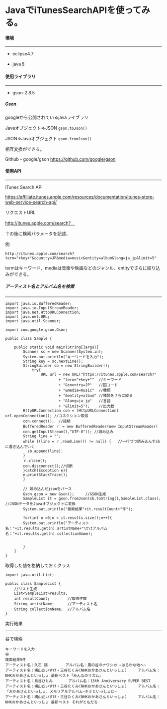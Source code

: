 # JavaでiTunesSearchAPIを使ってみる。



#### 環境

- ------

- eclipse4.7


- java８




#### 使用ライブラリ

- ------

- gson-2.8.5

##### Gson

googleから公開されているjavaライブラリ

Javaオブジェクト⇒JSON	`gson.toJson()`

JSON⇒Javaオブジェクト	`gson.fromJson()`

相互変換ができる。

Github - google/gson https://github.com/google/gson





#### 使用API

- ------

  iTunes Search API

  https://affiliate.itunes.apple.com/resources/documentation/itunes-store-web-service-search-api/


リクエストURL

http://itunes.apple.com/search?　

？の後に検索パラメータを記述、　

例

```
http://itunes.apple.com/search?term="+key+"&country=JP&media=music&entity=album&lang=ja_jp&limit=5"  
```

termはキーワード、mediaは音楽や映画などのジャンル、entityでさらに絞り込みができる。





##### アーティスト名とアルバム名を検索

------



```
import java.io.BufferedReader;
import java.io.InputStreamReader;
import java.net.HttpURLConnection;
import java.net.URL;
import java.util.Scanner;

import com.google.gson.Gson;

public class Sample {

	public static void main(String[]args){
		Scanner sc = new Scanner(System.in);
		System.out.println("キーワードを入力");
		String key = sc.nextLine();
		StringBuilder sb = new StringBuilder();
			try{
				URL url = new URL("https://itunes.apple.com/search?"
						+ "term="+key+""  //キーワード
						+ "&country=JP"   //国コード
						+ "&media=music"  //種類
						+ "&entity=album" //種類をさらに絞る
						+ "&lang=ja_jp"   //言語
						+ "&limit=5");    //出力数
		HttpURLConnection con = (HttpURLConnection) url.openConnection(); //コネクション取得
		con.connect(); 	//接続
		BufferedReader ｒ = new BufferedReader(new InputStreamReader(
		con.getInputStream(),"UTF-8")); //読み込み
		String line = "";
		while ((line = ｒ.readLine()) != null) {   //一行づつ読み込んでsbに書き込んでいく
		  sb.append(line);
		}
		ｒ.close();
		con.disconnect();//切断
		}catch(Exception e){
		e.printStackTrace();
		}

		// 読み込んだjsonをパース
		Gson gson = new Gson();		//GSON生成
		SampleList it = gson.fromJson(sb.toString(),SampleList.class);   //JSONデータをJavaオブジェクトに変換
		System.out.println("検索結果"+it.resultCount+"件");

		for(int n =0;n < it.results.size();n++){
		System.out.println("アーティスト名："+it.results.get(n).artistName+"\t\tアルバム名："+it.results.get(n).collectionName);


		}
	}
}
```



取得した値を格納しておくクラス

```
import java.util.List;

public class SampleList {
	//リスト生成
	List<SampleList>results;
	int resultCount;		//取得件数
	String artistName;		//アーティスト名
	String collectionName;  //アルバム名
}
```

  

実行結果

------

谷で検索

```
キーワードを入力
谷
検索結果5件
アーティスト名：久石 譲		アルバム名：風の谷のナウシカ ~はるかな地へ~
アーティスト名：横山だいすけ・三谷たくみ(NHKおかあさんといっしょ)		アルバム名：NHKおかあさんといっしょ 最新ベスト「みんなのリズム」
アーティスト名：島谷ひとみ		アルバム名：15th Anniversary SUPER BEST
アーティスト名：横山だいすけ・三谷たくみ(NHKおかあさんといっしょ)		アルバム名：「おかあさんといっしょ」メモリアルアルバム~キミといっしょに~
アーティスト名：横山だいすけ・三谷たくみ(NHKおかあさんといっしょ)		アルバム名：NHKおかあさんといっしょ 最新ベスト それがともだち

```


